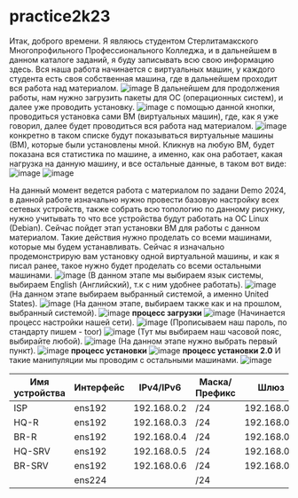 # practice2k23
Итак, доброго времени. Я являюсь студентом Стерлитамакского Многопрофильного Профессионального Колледжа, и в дальнейшем в данном каталоге заданий, я буду записывать всю свою информацию здесь.
Вся наша работа начинается с виртуальных машин, у каждого студента есть своя собственная машина, где в дальнейшем проходит вся работа над материалом.
![image](https://github.com/wxxkoos/practice2k23/assets/100823878/0423e75d-467d-4597-94ae-5bd593d14cab)
В дальнейшем для продолжения работы, нам нужно загрузить пакеты для ОС (операционных систем), и далее уже проводить установку.
![image](https://github.com/wxxkoos/practice2k23/assets/100823878/5c280866-047b-40ca-8d43-5670f0f710ee) с помощью данной кнопки, проводиться установка сами ВМ (виртуальных машин), где, как я уже говорил, далее будет проводиться вся работа над материалом.
![image](https://github.com/wxxkoos/practice2k23/assets/100823878/c18a59b6-3135-4e67-ae86-211551e715af) конкретно в таком списке будут показываться виртуальные машины (ВМ), которые были установлены мной.
Кликнув на любую ВМ, будет показана вся статистика по машине, а именно, как она работает, какая нагрузка на данную машину, и все остальные данные, в таком вот виде: ![image](https://github.com/wxxkoos/practice2k23/assets/100823878/5843fbcd-2c1e-4201-8dd5-b6682101828b) ![image](https://github.com/wxxkoos/practice2k23/assets/100823878/d4673f44-2257-4c87-8dd0-07dbff3ab7d6)


На данный момент ведется работа с материалом по задани Demo 2024, в данной работе изначально нужно провести базовую настройку всех сетевых устройств, также собрать всю топологию по данному рисунку, нужно учитывать то что все устройства будут работать на ОС Linux (Debian). Сейчас пойдет этап установки ВМ для работы с данном материалом. Такие действия нужно проделать со всеми машинами, которые мы будем устанавливать. Сейчас я изначально продемонстрирую вам установку одной виртуальной машины, и как я писал ранее, такое нужно будет проделать со всеми остальными машинами.
![image](https://github.com/wxxkoos/practice2k23/assets/100823878/d8a47c5a-738e-4e4a-a113-f673dfcfa4bf) (В данном этапе мы выбираем язык системы, выбираем English (Английский), т.к с ним удобнее работать).
![image](https://github.com/wxxkoos/practice2k23/assets/100823878/f1cce4c4-bd9d-4b12-9acb-526f329251d5) (На данном этапе выбираем выбранный системой, а именно United States).
![image](https://github.com/wxxkoos/practice2k23/assets/100823878/b62a6461-ca88-41f3-b2e2-53ff3cc266bd) (На данном этапе, выбираем также как и на прошлом, выбранный системой).
![image](https://github.com/wxxkoos/practice2k23/assets/100823878/56926ee2-0e25-4330-98b4-f04bca6331dd) **процесс загрузки**
![image](https://github.com/wxxkoos/practice2k23/assets/100823878/af354c63-ab92-4f42-8965-cfaa206e7e99) (Начинается процесс настройки нашей сети).
![image](https://github.com/wxxkoos/practice2k23/assets/100823878/103deb45-2e1e-471d-a3e2-80a7194ebea4) (Прописываем наш пароль, по стандарту пишем - toor)
![image](https://github.com/wxxkoos/practice2k23/assets/100823878/de6dfeb0-6e41-4e22-908d-0cff21d8b373) (Тут мы выбираем наш часовой пояс, выбирайте любой).
![image](https://github.com/wxxkoos/practice2k23/assets/100823878/2fad7762-e432-4d61-9926-d5ea4ba6d141) (На данном этапе нужно выбрать первый пункт).
![image](https://github.com/wxxkoos/practice2k23/assets/100823878/62f0b04b-eb39-4014-83ec-9073a8bcea0d) **процесс установки**
![image](https://github.com/wxxkoos/practice2k23/assets/100823878/532cf551-7dfa-4b06-ad4f-c1be22c347a1) **процесс установки 2.0**
И такие манипуляции мы проводим с остальными машинами.
![image](https://github.com/wxxkoos/practice2k23/assets/100823878/b8176f6e-10a2-4d57-9b4d-3fe75c0f1192)


| Имя устройства  | Интерфейс     |   IPv4/IPv6   |  Маска/Префикс  |     Шлюз      |
| -------------   | ------------- | ------------- | --------------- | ------------- |
| ISP             | ens192  | 192.168.0.2  | /24    | 192.168.0.1  |
| HQ-R            | ens192  | 192.168.0.3  | /24    | 192.168.0.1  |
| BR-R            | ens192  | 192.168.0.4  | /24    | 192.168.0.1  |
| HQ-SRV          | ens192  | 192.168.0.5  | /24    | 192.168.0.1  |
| BR-SRV          | ens192  | 192.168.0.6  | /24    | 192.168.0.1  |
                  | ens224  |              | /24    |              |

                  







